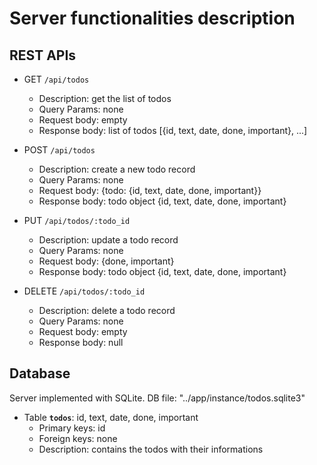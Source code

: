 # Server functionalities description

## REST APIs

- GET       `/api/todos`
  - Description: get the list of todos
  - Query Params: none
  - Request body: empty
  - Response body: list of todos [{id, text, date, done, important}, ...]

- POST      `/api/todos`
  - Description: create a new todo record
  - Query Params: none
  - Request body: {todo: {id, text, date, done, important}}
  - Response body: todo object {id, text, date, done, important}

- PUT       `/api/todos/:todo_id`
  - Description: update a todo record
  - Query Params: none
  - Request body: {done, important}
  - Response body: todo object {id, text, date, done, important}

- DELETE    `/api/todos/:todo_id`
  - Description: delete a todo record
  - Query Params: none
  - Request body: empty
  - Response body: null

## Database

Server implemented with SQLite. DB file: "../app/instance/todos.sqlite3"

- Table **`todos`**: id, text, date, done, important
  - Primary keys: id
  - Foreign keys: none
  - Description: contains the todos with their informations
